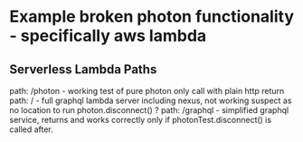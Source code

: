 
# Example broken photon functionality - specifically aws lambda

## Serverless Lambda Paths
path: /photon - working test of pure photon only call with plain http return
path: / - full graphql lambda server including nexus, not working suspect as no location to run photon.disconnect() ?
path: /graphql - simplified graphql service, returns and works correctly only if photonTest.disconnect() is called after.
